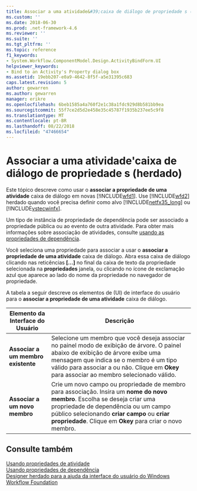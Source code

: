```yaml
---
title: Associar a uma atividade&#39;caixa de diálogo de propriedade s (herdado) | Microsoft Docs
ms.custom: ''
ms.date: 2018-06-30
ms.prod: .net-framework-4.6
ms.reviewer: ''
ms.suite: ''
ms.tgt_pltfrm: ''
ms.topic: reference
f1_keywords:
- System.Workflow.ComponentModel.Design.ActivityBindForm.UI
helpviewer_keywords:
- Bind to an Activity's Property dialog box
ms.assetid: 19ebb207-e0a9-4642-8f5f-a5e31395c683
caps.latest.revision: 5
author: gewarren
ms.author: gewarren
manager: erikre
ms.openlocfilehash: 6beb1585a4a760f2e1c38a1fdc929d8b581bb9ea
ms.sourcegitcommit: 55f7ce2d5d2e458e35c45787f1935b237ee5c9f8
ms.translationtype: MT
ms.contentlocale: pt-BR
ms.lasthandoff: 08/22/2018
ms.locfileid: "47466654"
---
```

# <a name="bind-to-an-activity39s-property-dialog-box-legacy"></a>Associar a uma atividade&#39;caixa de diálogo de propriedade s (herdado)
Este tópico descreve como usar o **associar a propriedade de uma atividade** caixa de diálogo em novas [!INCLUDE[wfd1](../includes/wfd1-md.md)]. Use [!INCLUDE[wfd2](../includes/wfd2-md.md)] herdado quando você precisa definir como alvo [!INCLUDE[netfx35_long](../includes/netfx35-long-md.md)] ou [!INCLUDE[vstecwinfx](../includes/vstecwinfx-md.md)].  
  
 Um tipo de instância de propriedade de dependência pode ser associado a propriedade pública ou ao evento de outra atividade. Para obter mais informações sobre associação de atividades, consulte [usando as propriedades de dependência](http://go.microsoft.com/fwlink?LinkID=65007).  
  
 Você seleciona uma propriedade para associar a usar o **associar a propriedade de uma atividade** caixa de diálogo. Abra essa caixa de diálogo clicando nas reticências **[...]**  no final da caixa de texto da propriedade selecionada na **propriedades** janela, ou clicando no ícone de exclamação azul que aparece ao lado do nome da propriedade no navegador de propriedade.  
  
 A tabela a seguir descreve os elementos de (UI) de interface do usuário para o **associar a propriedade de uma atividade** caixa de diálogo.  
  
|Elemento da Interface do Usuário|Descrição|  
|----------------|-----------------|  
|**Associar a um membro existente**|Selecione um membro que você deseja associar no painel modo de exibição de árvore. O painel abaixo de exibição de árvore exibe uma mensagem que indica se o membro é um tipo válido para associar a ou não. Clique em **Okey** para associar ao membro selecionado válido.|  
|**Associar a um novo membro**|Crie um novo campo ou propriedade de membro para associação. Insira um **nome do novo membro**. Escolha se deseja criar uma propriedade de dependência ou um campo público selecionando **criar campo** ou **criar propriedade**. Clique em **Okey** para criar o novo membro.|  
  
## <a name="see-also"></a>Consulte também  
 [Usando propriedades de atividade](http://go.microsoft.com/fwlink?LinkID=65013)   
 [Usando propriedades de dependência](http://go.microsoft.com/fwlink?LinkID=65007)   
 [Designer herdado para a ajuda da interface do usuário do Windows Workflow Foundation](../workflow-designer/legacy-designer-for-windows-workflow-foundation-ui-help.md)